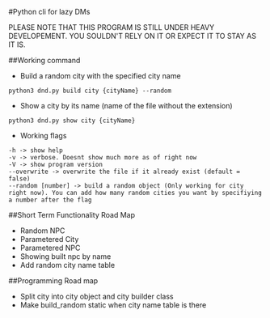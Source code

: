
<!--<img src="https://img.shields.io/sonar/http/binarytiger.me:9000/03:dnd-cli/tech_debt.svg">-->

#Python cli for lazy DMs

PLEASE NOTE THAT THIS PROGRAM IS STILL UNDER HEAVY DEVELOPEMENT. YOU SOULDN'T RELY ON IT OR EXPECT IT TO STAY AS IT IS.

##Working command

- Build a random city with the specified city name

```shell
python3 dnd.py build city {cityName} --random
```

- Show a city by its name (name of the file without the extension)

```shell
python3 dnd.py show city {cityName}
```

- Working flags
```shell
-h -> show help
-v -> verbose. Doesnt show much more as of right now
-V -> show program version
--overwrite -> overwrite the file if it already exist (default = false)
--random [number] -> build a random object (Only working for city right now). You can add how many random cities you want by specifiying a number after the flag
```

##Short Term Functionality Road Map

- Random NPC
- Parametered City
- Parametered NPC
- Showing built npc by name
- Add random city name table

##Programming Road map

- Split city into city object and city builder class
- Make build_random static when city name table is there